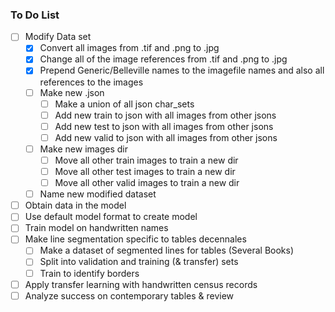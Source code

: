### To Do List
- [ ] Modify Data set
    - [X] Convert all images from .tif and .png to .jpg
    - [X] Change all of the image references from .tif and .png to .jpg
    - [X] Prepend Generic/Belleville names to the imagefile names and also all references to the images
    - [ ] Make new .json
        - [ ] Make a union of all json char_sets
        - [ ] Add new train to json with all images from other jsons
        - [ ] Add new test to json with all images from other jsons
        - [ ] Add new valid to json with all images from other jsons
    - [ ] Make new images dir
        - [ ] Move all other train images to train a new dir
        - [ ] Move all other test images to train a new dir
        - [ ] Move all other valid images to train a new dir
    - [ ] Name new modified dataset
- [ ] Obtain data in the model
- [ ] Use default model format to create model
- [ ] Train model on handwritten names
- [ ] Make line segmentation specific to tables decennales
    - [ ] Make a dataset of segmented lines for tables (Several Books)
    - [ ] Split into validation and training (& transfer) sets
    - [ ] Train to identify borders
- [ ] Apply transfer learning with handwritten census records
- [ ] Analyze success on contemporary tables & review
